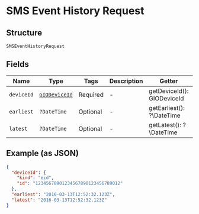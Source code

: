 
# SMS Event History Request

## Structure

`SMSEventHistoryRequest`

## Fields

| Name | Type | Tags | Description | Getter | Setter |
|  --- | --- | --- | --- | --- | --- |
| `deviceId` | [`GIODeviceId`](../../doc/models/gio-device-id.md) | Required | - | getDeviceId(): GIODeviceId | setDeviceId(GIODeviceId deviceId): void |
| `earliest` | `?DateTime` | Optional | - | getEarliest(): ?\DateTime | setEarliest(?\DateTime earliest): void |
| `latest` | `?DateTime` | Optional | - | getLatest(): ?\DateTime | setLatest(?\DateTime latest): void |

## Example (as JSON)

```json
{
  "deviceId": {
    "kind": "eid",
    "id": "12345678901234567890123456789012"
  },
  "earliest": "2016-03-13T12:52:32.123Z",
  "latest": "2016-03-13T12:52:32.123Z"
}
```

